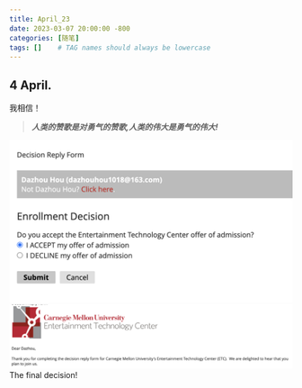 ```yaml
---
title: April_23
date: 2023-03-07 20:00:00 -800
categories: [随笔]
tags: []    # TAG names should always be lowercase
---
```


## 4 April.

我相信！

> ***人类的赞歌是对勇气的赞歌,人类的伟大是勇气的伟大!*** 

![勇气](/assets/pic/2023.4.4.png)
![赞歌](/assets/pic/2023.4.4_2.png)
The final decision!